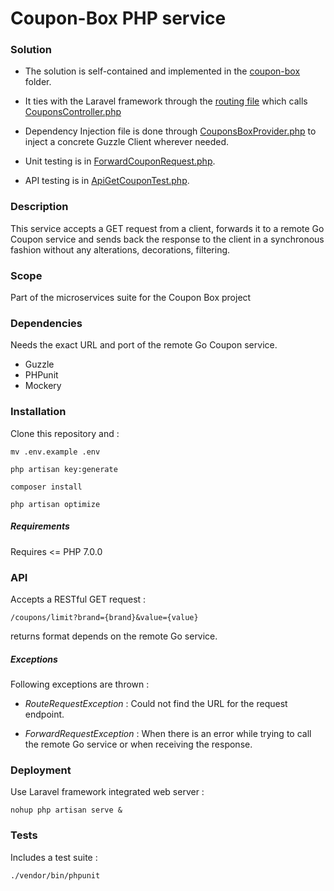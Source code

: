 # Coupon-Box PHP service

### Solution

- The solution is self-contained and implemented in the [coupon-box](./coupons-box) folder.

- It ties with the Laravel framework through the [routing file](./routes/web.php) which calls [CouponsController.php](./app/Http/Controllers/CouponsController.php)

- Dependency Injection file is done through [CouponsBoxProvider.php](./app/Providers/CouponsBoxProvider.php) to inject a concrete Guzzle Client wherever needed.

- Unit testing is in [ForwardCouponRequest.php](./tests/Feature/ForwardCouponRequestTest.php).

- API testing is in  [ApiGetCouponTest.php](./tests/Feature/ApiGetCouponTest.php).

### Description

This service accepts a GET request from a client, forwards it to a remote Go Coupon service and sends back the response to the client in a synchronous fashion without any alterations, decorations, filtering.

### Scope

Part of the microservices suite for the Coupon Box project

### Dependencies

Needs the exact URL and port of the remote Go Coupon service.

- Guzzle
- PHPunit
- Mockery

### Installation

Clone this repository and :

`mv .env.example .env`

`php artisan key:generate`

`composer install`

`php artisan optimize`


##### Requirements

Requires <= PHP 7.0.0

### API

Accepts a RESTful GET request :

`/coupons/limit?brand={brand}&value={value}`

returns format depends on the remote Go service.

##### Exceptions

Following exceptions are thrown :

- *RouteRequestException* : Could not find the URL for the request endpoint.


- *ForwardRequestException* : When there is an error while trying to call the remote Go service or when receiving the response.


### Deployment

Use Laravel framework integrated web server :

`nohup php artisan serve &`

### Tests

Includes a test suite :

`./vendor/bin/phpunit`

